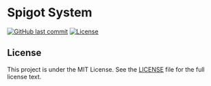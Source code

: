 # Spigot System

[![GitHub last commit](https://img.shields.io/github/last-commit/superlandnetwork/old-spigot-permissionsystem-plugin?logo=github&style=for-the-badge)](https://github.com/superlandnetwork/old-spigot-permissionsystem-plugin/commits)
[![License](https://img.shields.io/github/license/superlandnetwork/old-spigot-permissionsystem-plugin?style=for-the-badge)](https://github.com/superlandnetwork/old-spigot-permissionsystem-plugin/blob/main/LICENSE)

## License

This project is under the MIT License. See the [LICENSE](https://github.com/superlandnetwork/old-spigot-permissionsystem-plugin/blob/main/LICENSE) file for the full license text.
